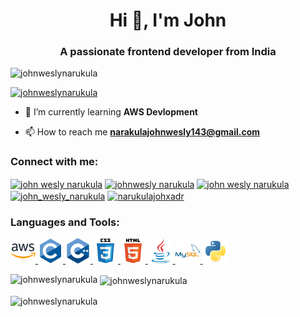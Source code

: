 <h1 align="center">Hi 👋, I'm John</h1>
<h3 align="center">A passionate frontend developer from India</h3>

<p align="left"> <img src="https://komarev.com/ghpvc/?username=johnweslynarukula&label=Profile%20views&color=0e75b6&style=flat" alt="johnweslynarukula" /> </p>

<p align="left"> <a href="https://github.com/ryo-ma/github-profile-trophy"><img src="https://github-profile-trophy.vercel.app/?username=johnweslynarukula" alt="johnweslynarukula" /></a> </p>

- 🌱 I’m currently learning **AWS Devlopment**

- 📫 How to reach me **narakulajohnwesly143@gmail.com**

<h3 align="left">Connect with me:</h3>
<p align="left">
<a href="https://linkedin.com/in/john wesly narukula" target="blank"><img align="center" src="https://raw.githubusercontent.com/rahuldkjain/github-profile-readme-generator/master/src/images/icons/Social/linked-in-alt.svg" alt="john wesly narukula" height="30" width="40" /></a>
<a href="https://www.codechef.com/users/johnwesly narukula" target="blank"><img align="center" src="https://cdn.jsdelivr.net/npm/simple-icons@3.1.0/icons/codechef.svg" alt="johnwesly narukula" height="30" width="40" /></a>
<a href="https://www.hackerrank.com/john wesly narukula" target="blank"><img align="center" src="https://raw.githubusercontent.com/rahuldkjain/github-profile-readme-generator/master/src/images/icons/Social/hackerrank.svg" alt="john wesly narukula" height="30" width="40" /></a>
<a href="https://www.leetcode.com/john_wesly_narukula" target="blank"><img align="center" src="https://raw.githubusercontent.com/rahuldkjain/github-profile-readme-generator/master/src/images/icons/Social/leet-code.svg" alt="john_wesly_narukula" height="30" width="40" /></a>
<a href="https://auth.geeksforgeeks.org/user/narukulajohxadr" target="blank"><img align="center" src="https://raw.githubusercontent.com/rahuldkjain/github-profile-readme-generator/master/src/images/icons/Social/geeks-for-geeks.svg" alt="narukulajohxadr" height="30" width="40" /></a>
</p>

<h3 align="left">Languages and Tools:</h3>
<p align="left"> <a href="https://aws.amazon.com" target="_blank" rel="noreferrer"> <img src="https://raw.githubusercontent.com/devicons/devicon/master/icons/amazonwebservices/amazonwebservices-original-wordmark.svg" alt="aws" width="40" height="40"/> </a> <a href="https://www.cprogramming.com/" target="_blank" rel="noreferrer"> <img src="https://raw.githubusercontent.com/devicons/devicon/master/icons/c/c-original.svg" alt="c" width="40" height="40"/> </a> <a href="https://www.w3schools.com/cpp/" target="_blank" rel="noreferrer"> <img src="https://raw.githubusercontent.com/devicons/devicon/master/icons/cplusplus/cplusplus-original.svg" alt="cplusplus" width="40" height="40"/> </a> <a href="https://www.w3schools.com/css/" target="_blank" rel="noreferrer"> <img src="https://raw.githubusercontent.com/devicons/devicon/master/icons/css3/css3-original-wordmark.svg" alt="css3" width="40" height="40"/> </a> <a href="https://www.w3.org/html/" target="_blank" rel="noreferrer"> <img src="https://raw.githubusercontent.com/devicons/devicon/master/icons/html5/html5-original-wordmark.svg" alt="html5" width="40" height="40"/> </a> <a href="https://www.java.com" target="_blank" rel="noreferrer"> <img src="https://raw.githubusercontent.com/devicons/devicon/master/icons/java/java-original.svg" alt="java" width="40" height="40"/> </a> <a href="https://www.mysql.com/" target="_blank" rel="noreferrer"> <img src="https://raw.githubusercontent.com/devicons/devicon/master/icons/mysql/mysql-original-wordmark.svg" alt="mysql" width="40" height="40"/> </a> <a href="https://www.python.org" target="_blank" rel="noreferrer"> <img src="https://raw.githubusercontent.com/devicons/devicon/master/icons/python/python-original.svg" alt="python" width="40" height="40"/> </a> </p>

<p><img align="left" src="https://github-readme-stats.vercel.app/api/top-langs?username=johnweslynarukula&show_icons=true&locale=en&layout=compact" alt="johnweslynarukula" /></p>

<p>&nbsp;<img align="center" src="https://github-readme-stats.vercel.app/api?username=johnweslynarukula&show_icons=true&locale=en" alt="johnweslynarukula" /></p>

<p><img align="center" src="https://github-readme-streak-stats.herokuapp.com/?user=johnweslynarukula&" alt="johnweslynarukula" /></p>

